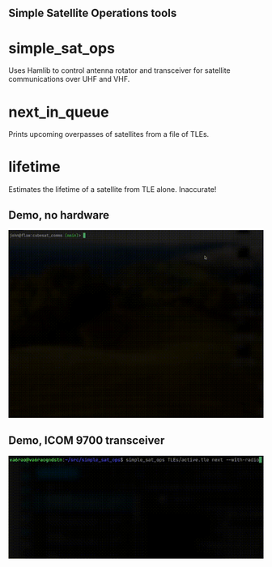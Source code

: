 ## Simple Satellite Operations tools

# simple_sat_ops
<untested>

Uses Hamlib to control antenna rotator and transceiver for satellite communications over UHF and VHF.

# next_in_queue

Prints upcoming overpasses of satellites from a file of TLEs.

# lifetime 

Estimates the lifetime of a satellite from TLE alone. Inaccurate!

## Demo, no hardware

![A demo without hardware gif](demo/simple_sat_ops_demo_no_hardware_20250127.gif)

## Demo, ICOM 9700 transceiver

![A radio demo gif](demo/simple_sat_ops_demo_with_radio_20250213.gif)
